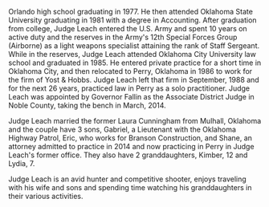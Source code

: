 ﻿---
fname: 'Nikki'
lname: 'Leach'
id: 1084
published: False
layout: judge-bio
---
Orlando high school graduating in 1977. He
then attended Oklahoma State University graduating in 1981 with a degree
in Accounting. After graduation from college, Judge Leach entered the
U.S. Army and spent 10 years on active duty and the reserves in the
Army's 12th Special Forces Group (Airborne) as a light weapons
specialist attaining the rank of Staff Sergeant. While in the reserves,
Judge Leach attended Oklahoma City University law school and graduated
in 1985. He entered private practice for a short time in Oklahoma City,
and then relocated to Perry, Oklahoma in 1986 to work for the firm of
Yost & Hobbs. Judge Leach left that firm in September, 1988 and for the
next 26 years, practiced law in Perry as a solo practitioner. Judge
Leach was appointed by Governor Fallin as the Associate District Judge
in Noble County, taking the bench in March, 2014.

Judge Leach married the former Laura Cunningham from Mulhall, Oklahoma
and the couple have 3 sons, Gabriel, a Lieutenant with the Oklahoma
Highway Patrol, Eric, who works for Branson Construction, and Shane, an
attorney admitted to practice in 2014 and now practicing in Perry in
Judge Leach's former office. They also have 2 granddaughters, Kimber, 12
and Lydia, 7.

Judge Leach is an avid hunter and competitive shooter, enjoys traveling
with his wife and sons and spending time watching his granddaughters in
their various activities.
